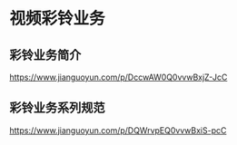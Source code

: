 # 视频彩铃业务

## 彩铃业务简介

https://www.jianguoyun.com/p/DccwAW0Q0vvwBxjZ-JcC

## 彩铃业务系列规范

https://www.jianguoyun.com/p/DQWrvpEQ0vvwBxiS-pcC

